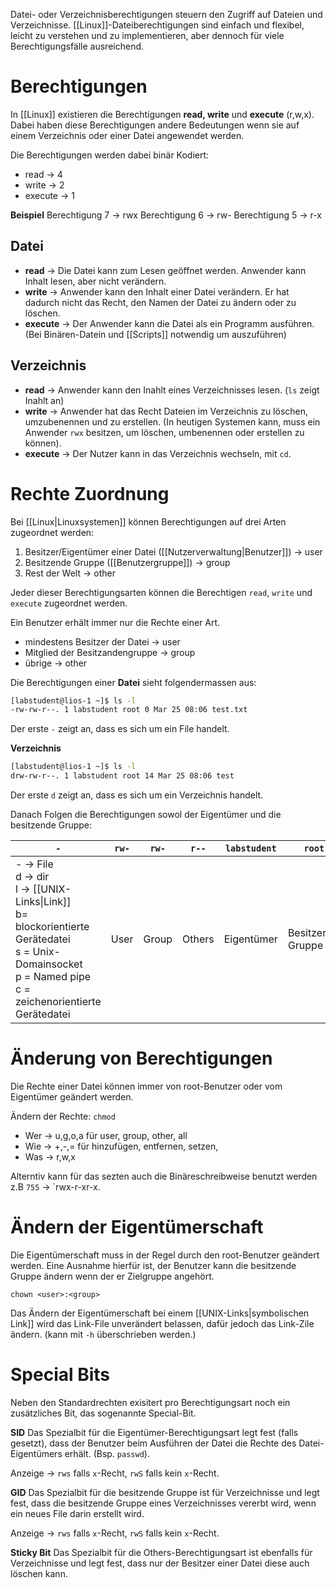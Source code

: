 Datei- oder Verzeichnisberechtigungen steuern den Zugriff auf Dateien und Verzeichnisse. [[Linux]]-Dateiberechtigungen sind einfach und flexibel, leicht zu verstehen und zu implementieren, aber dennoch für viele Berechtigungsfälle ausreichend.

# Berechtigungen
In [[Linux]] existieren die Berechtigungen **read, write** und **execute** (r,w,x). Dabei haben diese Berechtigungen andere Bedeutungen wenn sie auf einem Verzeichnis oder einer Datei angewendet werden.

Die Berechtigungen werden dabei binär Kodiert:
- read -> 4
- write -> 2
- execute -> 1

**Beispiel**
Berechtigung 7 -> rwx
Berechtigung 6 -> rw-
Berechtigung 5 -> r-x


## Datei
- **read** -> Die Datei kann zum Lesen geöffnet werden. Anwender kann Inhalt lesen, aber nicht verändern.
- **write** -> Anwender kann den Inhalt einer Datei verändern. Er hat dadurch nicht das Recht, den Namen der Datei zu ändern oder zu löschen.
- **execute** -> Der Anwender kann die Datei als ein Programm ausführen. (Bei Binären-Datein und [[Scripts]] notwendig um auszuführen)

## Verzeichnis
- **read** -> Anwender kann den Inahlt eines Verzeichnisses lesen. (`ls` zeigt Inahlt an)
- **write** -> Anwender hat das Recht Dateien im Verzeichnis zu löschen, umzubenennen und zu erstellen. (In heutigen Systemen kann, muss ein Anwender `rwx` besitzen, um löschen, umbenennen oder erstellen zu können).
- **execute** -> Der Nutzer kann in das Verzeichnis wechseln, mit `cd`.

# Rechte Zuordnung
Bei [[Linux|Linuxsystemen]] können Berechtigungen auf drei Arten zugeordnet werden:
1. Besitzer/Eigentümer einer Datei ([[Nutzerverwaltung|Benutzer]]) -> user
2. Besitzende Gruppe ([[Benutzergruppe]]) -> group
3. Rest der Welt -> other

Jeder dieser Berechtigungsarten können die Berechtigen `read`, `write` und `execute` zugeordnet werden.

Ein Benutzer erhält immer nur die Rechte einer Art.
- mindestens Besitzer der Datei -> user
- Mitglied der Besitzandengruppe -> group
- übrige -> other

Die Berechtigungen einer **Datei** sieht folgendermassen aus:
```bash
[labstudent@lios-1 ~]$ ls -l
-rw-rw-r--. 1 labstudent root 0 Mar 25 08:06 test.txt
```
Der erste `-` zeigt an, dass es sich um ein File handelt.

**Verzeichnis**
```bash
[labstudent@lios-1 ~]$ ls -l
drw-rw-r--. 1 labstudent root 14 Mar 25 08:06 test
```
Der erste `d` zeigt an, dass es sich um ein Verzeichnis handelt.

Danach Folgen die Berechtigungen sowol der Eigentümer und die besitzende Gruppe:

| `-`                                                                                                                                                                    | `rw-` | `rw-` | `r--`  | `labstudent` | `root`            |
| ---------------------------------------------------------------------------------------------------------------------------------------------------------------------- | ----- | ----- | ------ | ------------ | ----------------- |
| - -> File<br>d -> dir<br>l -> [[UNIX-Links\|Link]]<br>b= blockorientierte Gerätedatei<br>s = Unix-Domainsocket<br>p = Named pipe<br>c = zeichenorientierte Gerätedatei | User  | Group | Others | Eigentümer   | Besitzende Gruppe |

# Änderung von Berechtigungen
Die Rechte einer Datei können immer von root-Benutzer oder vom Eigentümer geändert werden.

Ändern der Rechte:
`chmod`
- Wer -> u,g,o,a für user, group, other, all
- Wie -> +,-,= für hinzufügen, entfernen, setzen,
- Was -> r,w,x

Alterntiv kann für das sezten auch die Binäreschreibweise benutzt werden z.B  `755` -> `rwx-r-xr-x.

# Ändern der Eigentümerschaft
Die Eigentümerschaft muss in der Regel durch den root-Benutzer geändert werden.
Eine Ausnahme hierfür ist, der Benutzer kann die besitzende Gruppe ändern wenn der er Zielgruppe angehört.

`chown <user>:<group>`

Das Ändern der Eigentümerschaft bei einem [[UNIX-Links|symbolischen Link]] wird das Link-File unverändert belassen, dafür jedoch das Link-Zile ändern. (kann mit `-h` überschrieben werden.)


# Special Bits
Neben den Standardrechten exisitert pro Berechtigungsart noch ein zusätzliches Bit, das sogenannte Special-Bit.

**SID**
Das Spezialbit für die Eigentümer-Berechtigungsart legt fest (falls gesetzt), dass der Benutzer beim Ausführen der Datei die Rechte des Datei-Eigentümers erhält. (Bsp. `passwd`).

Anzeige -> `rws` falls `x`-Recht, `rwS`  falls kein `x`-Recht.

**GID**
Das Spezialbit für die besitzende Gruppe ist für Verzeichnisse und legt fest, dass die besitzende Gruppe eines Verzeichnisses vererbt wird, wenn ein neues File darin erstellt wird.

Anzeige -> `rws` falls `x`-Recht, `rwS`  falls kein `x`-Recht.

**Sticky Bit**
Das Spezialbit für die Others-Berechtigungsart ist ebenfalls für Verzeichnisse und legt fest, dass nur der Besitzer einer Datei diese auch löschen kann.